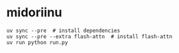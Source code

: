 # midoriinu

```
uv sync --pre  # install dependencies
uv sync --pre --extra flash-attn  # install flash-attn
uv run python run.py
```
